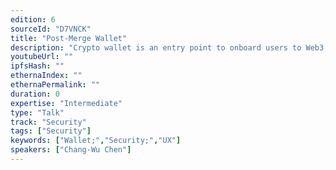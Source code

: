 ```yaml
---
edition: 6
sourceId: "D7VNCK"
title: "Post-Merge Wallet"
description: "Crypto wallet is an entry point to onboard users to Web3, but the complexity of key management prevents the real decentralization to be realized and widely adopted. After the Merge, Ethereum is pivoting to a rollup-centric roadmap. What does the future wallet look like? In this talk, I would like to talk about what is the missing part for current wallet design centered around L2, DeFi applications, abstract account and social recovery from our past experience."
youtubeUrl: ""
ipfsHash: ""
ethernaIndex: ""
ethernaPermalink: ""
duration: 0
expertise: "Intermediate"
type: "Talk"
track: "Security"
tags: ["Security"]
keywords: ["Wallet;","Security;","UX"]
speakers: ["Chang-Wu Chen"]
---
```

